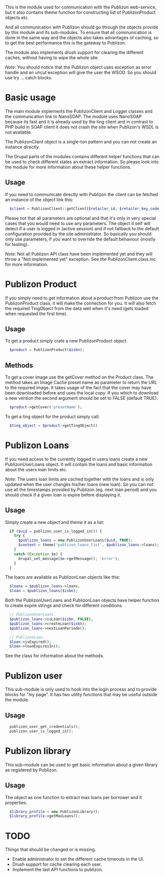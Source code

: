 This is the module used for communication with the Publizon web-service, but it
also contains theme function for constructing list of PublizonProduct objects
etc.

And all communication with Publizon should go through the objects provide by
this module and its sub-modules. To ensure that all communication is done in the
same way and the objects also takes advantages of caching, so to get the best
performance this is the gateway to Publizon.

The module also implements drush support for clearing the different caches,
without having to wipe the whole site.

_Note_: You should notice that the Publizon object uses exception as error
handle and an uncut exception will give the user the WSOD. So you should use
try ... catch blocks.

# Basic usage
The main module implements the PublizonClient and Logger classes and the
communication link to NanoSOAP. The module uses NanoSOAP because its fast and it
is already used by the ting client and in contrast to PHP build in SOAP client
it does not crash the site when Publizon's WSDL is not available.

The PublizonClient object is a single-ton pattern and you can not create an
instance directly.

The Drupal parts of the modules contains different helper functions that can be
used to check different states an extract information. So please look into the
module for more information about these helper functions.

## Usage
If you need to communicate directly with Publizon the client can be fetched an
instance of the object link this:

```php
  $client = PublizonClient::getClient($retailer_id, $retailer_key_code, $langcode, $logger);
```

Please not that all parameters are optional and that it's only in very special
cases that you would need to use any parameters. The object it self will detect
if a user is logged in (active session) and if not fallback to the default
configuration provided by the site administrator. So basically you should only
use parameters, if you want to override the default behaviour (mostly for
testing).

_Note_: Not all Publizon API class have been implemented yet and they will throw
 a "Not implemented yet" exception. See the PublizonClient.class.inc for more
information.

# Publizon Product
If you simply need to get information about a product from Publizon use the
PublizonProduct class, it will make the connection for you. It will also fetch
the required TingObject from the data well when it's need (gets loaded when
requested the first time).

## Usage
To get a product simply crate a new PublizonProduct object.

```php
  $product = PublizonProduct($isbn);
```

## Methods
To get a cover image use the getCover method on the Product class. The method
takes an Image Cache preset name as parameter to return the URL to the required
image. It takes usage of the fact that the cover may have been downloaded before
and uses the local copy. If you which to download a new version the second
argument should be set to FALSE (default TRUE).

```php
  $product->getCover('presetName');
```

To get a ting object for the product simply call:

```php
  $ting_object = $product->getTingObject()
```

# Publizon Loans
If you need access to the currently logged in users loans create a new
PublizonUserLoans object. It will contain the loans and basic information about
the users loan limits etc.

_Note_: The users loan limits are cached together with the loans and is only
updated when the user changes his/her loans (new loan). So you can not use all
the timestamps provided by Publizon (eg. next loan period) and you should check
if a given loan is expire before displaying it.

## Usage
Simply create a new object and theme it as a list:

```php
  if ($uid = publizon_user_is_logged_in()) {
    try {
      $publizon_loans = new PublizonUserLoans($uid, TRUE);
      $content = theme('publizon_loans_list', $publizon_loans->loans);
    }
    catch (Exception $e) {
      drupal_set_message($e->getMessage(), 'error');
    }
  }
```

The loans are available as PublizonLoan objects like this:

```php
  $loans = $publizon_loans->loans;
  $loan = $publizon_loans[$isbn];
```

Both the PublizonUserLoans and PublizonLoan objects have helper function to
create expire strings and check for different conditions.

```php
  // PublizonUserLoans.
  $publizon_loans->isLoan($isbn, FALSE);
  $publizon_loans->createLoan($isbn);
  $publizon_loans->nextLoanPeriode();

  // PublizonLoan.
  $loan->isExpired();
  $loan->loanExpiresIn();
```

See the class for information about the methods.

# Publizon user
This sub-module is only used to hook into the login process and to provide
blocks for "my page". It has two utility functions that may be useful outside
the module.

## Usage

```php
  publizon_user_get_credentials();
  publizon_user_is_logged_in();
```

# Publizon library
This sub-module can be used to get basic information about a given library as
registered by Publizon.

## Usage
The object as one function to extract max loans per borrower and it properties.

```php
  $library_profile = new PublizonLibrary();
  $library_profile->getMaxLoans();
```

# TODO
Things that should be changed or is missing.

  * Enable administrator to set the different cache timeouts in the UI.
  * Drush support for cache clearing each user.
  * Implement the last API functions to publizon.